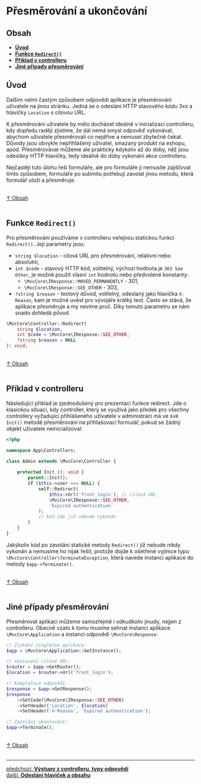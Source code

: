 # Přesměrování a ukončování

## Obsah
- [**Úvod**](#úvod)
- [**Funkce `Redirect()`**](#funkce-redirect)
- [**Příklad v controlleru**](#příklad-v-controlleru)
- [**Jiné případy přesměrování**](#jiné-případy-přesměrování)

## Úvod
Dalším velmi častým způsobem odpovědi aplikace je přesměrování uživatele na jinou stránku.
Jedná se o odeslání HTTP stavového kódu 3xx a hlavičky `Location` s cílovou URL.

K přesměrování uživatele by mělo docházet ideálně v inicializaci controlleru, kdy
dopředu raději zjistíme, že dál nemá smysl odpověď vykonávat, abychom uživatele přesměrovali
co nejdříve a nemusel zbytečně čekat. Důvody jsou obvykle nepřihlášený uživatel, 
smazaný produkt na eshopu, apod. Přesměrovávat můžeme ale prakticky kdykoliv až do doby,
něž jsou odeslány HTTP hlavičky, tedy ideálně do doby vykonání akce controlleru.

Nejčastěji tuto úlohu řeší formuláře, ale pro formuláře ji nemusíte zajišťovat tímto 
způsobem, formuláře po submitu potřebují zavolat jinou metodu, která formulář uloží a přesměruje.

&nbsp;  
[↑ Obsah](#obsah)  
&nbsp;&nbsp; 

## Funkce `Redirect()`
Pro přesměrování používáme v controlleru veřejnou statickou funkci `Redirect()`.
Její parametry jsou:
- `string $location` - cílová URL pro přesměrování, relativní nebo absolutní, 
- `int $code` - stavový HTTP kód, volitelný, výchozí hodnota je `303 See Other`,
  je možné použít vlasní `int` hodnotu nebo předvolené konstanty:
  - `\MvcCore\IResponse::MOVED_PERMANENTLY` - 301,
  - `\MvcCore\IResponse::SEE_OTHER` - 303,
- `?string $reason` - textový důvod, volitelný, odeslaný jako hlavička `X-Reason`, 
  kam je možné uvést pro vývojáře krátký text. Často se stává, že aplikace přesměruje
  a my nevíme proč. Díky tomuto parametru se nám snado dohledá původ.

```php
\MvcCore\Controller::Redirect(
	string $location, 
	int $code = \MvcCore\IResponse::SEE_OTHER, 
	?string $reason = NULL
): void;
```

&nbsp;  
[↑ Obsah](#obsah)  
&nbsp;&nbsp; 

## Příklad v controlleru
Následující příklad je zjednodušený pro prezentaci funkce redirect.
Jde o klasickou situaci, kdy controller, který se využívá jako předek
pro všechny controllery vyžadující přihlášeného uživatele v administraci
má ve své `Init()` metodě přesměrování na přihlašovací formulář, 
pokud se žádný objekt uživatele neinicializoval:
```php
<?php

namespace App\Controllers;

class Admin extends \MvcCore\Controller {
	
	protected Init (): void {
		parent::Init();
		if ($this->user === NULL) {
			self::Redirect(
				$this->Url('front_login'), // cílová URL
				\MvcCore\IResponse::SEE_OTHER,
				'Expired authentication'
			);
			// kód zde již nebude vykonán
		}
	}
}
```
Jakýkoliv kód po zavolání statické metody `Redirect()` již nebude nikdy vykonán
a nemusíme ho nijak řešit, protože dojde k ošetřené vyjímce typu 
`\MvcCore\Controller\TerminateException`, která navede instanci aplikace
do metody `$app->Terminate()`.

&nbsp;  
[↑ Obsah](#obsah)  
&nbsp;&nbsp; 

## Jiné případy přesměrování
Přesměrovat aplikaci můžeme samozřejmě i odkudkoliv jinudy, nejjen z controlleru.
Obecně vzato k tomu musíme sehnat instanci aplikace `\MvcCore\Application` 
a instanci odpovědi `\MvcCore\Response`:
```php
// Získání singleton aplikace:
$app = \MvcCore\Application::GetInstance();

// sestavení cílové URL:
$router = $app->GetRouter();
$location = $router->Url('front_login');

// Kompletace odpovědi:
$response = $app->GetResponse();
$response
	->SetCode(\MvcCore\IResponse::SEE_OTHER)
	->SetHeader('Location', $location)
	->SetHeader('X-Reason', 'Expired authentication');

// Zavolání ukončování:
$app->Terminate();
```

&nbsp;  
[↑ Obsah](#obsah)  
&nbsp;&nbsp; 

---

<div class="prev-next">

[předchozí: **Výstupy z controlleru, typy odpovědí**](./controller-output.md)  
[další: **Odeslání hlaviček a obsahu**](./response-sending.md)  

</div>